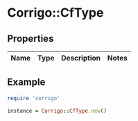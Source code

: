 # Corrigo::CfType

## Properties

| Name | Type | Description | Notes |
| ---- | ---- | ----------- | ----- |

## Example

```ruby
require 'corrigo'

instance = Corrigo::CfType.new()
```

